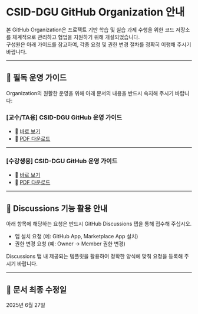# CSID-DGU GitHub Organization 안내

본 GitHub Organization은 프로젝트 기반 학습 및 실습 과제 수행을 위한 코드 저장소를 체계적으로 관리하고 협업을 지원하기 위해 개설되었습니다.  
구성원은 아래 가이드를 참고하여, 각종 요청 및 권한 변경 절차를 정확히 이행해 주시기 바랍니다.

---

## 📘 필독 운영 가이드

Organization의 원활한 운영을 위해 아래 문서의 내용을 반드시 숙지해 주시기 바랍니다:

### [교수/TA용] CSID-DGU GitHub 운영 가이드

- 🔗 [바로 보기](https://cdn.jsdelivr.net/gh/CSID-DGU/admin@main/Prof-TA-CSID-DGU-Guide.pdf)
- 💾 [PDF 다운로드](https://github.com/CSID-DGU/admin/raw/main/Prof-TA-CSID-DGU-Guide.pdf)

---

### [수강생용] CSID-DGU GitHub 운영 가이드

- 🔗 [바로 보기](https://cdn.jsdelivr.net/gh/CSID-DGU/admin@main/Student-CSID-DGU-Guide.pdf)
- 💾 [PDF 다운로드](https://github.com/CSID-DGU/admin/raw/main/Student-CSID-DGU-Guide.pdf)
---

## 💬 Discussions 기능 활용 안내

아래 항목에 해당하는 요청은 반드시 GitHub Discussions 탭을 통해 접수해 주십시오.

- 앱 설치 요청 (예: GitHub App, Marketplace App 설치)
- 권한 변경 요청 (예: Owner → Member 권한 변경)

Discussions 탭 내 제공되는 템플릿을 활용하여 정확한 양식에 맞춰 요청을 등록해 주시기 바랍니다.

---

## 📅 문서 최종 수정일

2025년 6월 27일
